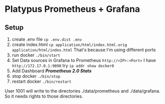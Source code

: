 # Platypus Prometheus + Grafana

## Setup

1) create .env file ```cp .env.dist .env```
2) create index.html ```cp application/html/index.html.orig application/html/index.html``` That's because I'm using different ports
3) run docker ```./bin/start```
4) Set Data sources in Grafana to Prometheus ```http://<IP>:<Port>``` I have ```http://172.17.0.1:9090``` try ```ip addr show docker0```
5) Add Dashboard ***Prometheus 2.0 Stats***
6) stop docker ```./bin/stop```
7) restart docker ```./bin/restart```

User 1001 will write to the directories ./data/prometheus and ./data/grafana. So it needs rights to those directories.
